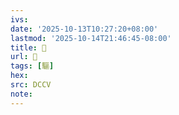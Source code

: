 ```yaml
---
ivs:
date: '2025-10-13T10:27:20+08:00'
lastmod: '2025-10-14T21:46:45-08:00'
title: 􂙤
url: 􂙤
tags: [驅]
hex: 
src: DCCV
note:
---
```

